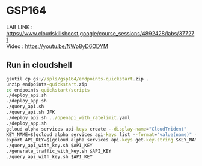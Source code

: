 # GSP164

LAB LINK : https://www.cloudskillsboost.google/course_sessions/4892428/labs/377271 \
Video : https://youtu.be/NWp8yD6ODYM

## Run in cloudshell

```cmd
gsutil cp gs://spls/gsp164/endpoints-quickstart.zip .
unzip endpoints-quickstart.zip
cd endpoints-quickstart/scripts
./deploy_api.sh
./deploy_app.sh
./query_api.sh
./query_api.sh JFK
./deploy_api.sh ../openapi_with_ratelimit.yaml
./deploy_app.sh
gcloud alpha services api-keys create --display-name="CloudTrident"
KEY_NAME=$(gcloud alpha services api-keys list --format="value(name)" --filter "displayName=CloudTrident")
export API_KEY=$(gcloud alpha services api-keys get-key-string $KEY_NAME --format="value(keyString)")
./query_api_with_key.sh $API_KEY
./generate_traffic_with_key.sh $API_KEY
./query_api_with_key.sh $API_KEY
```

